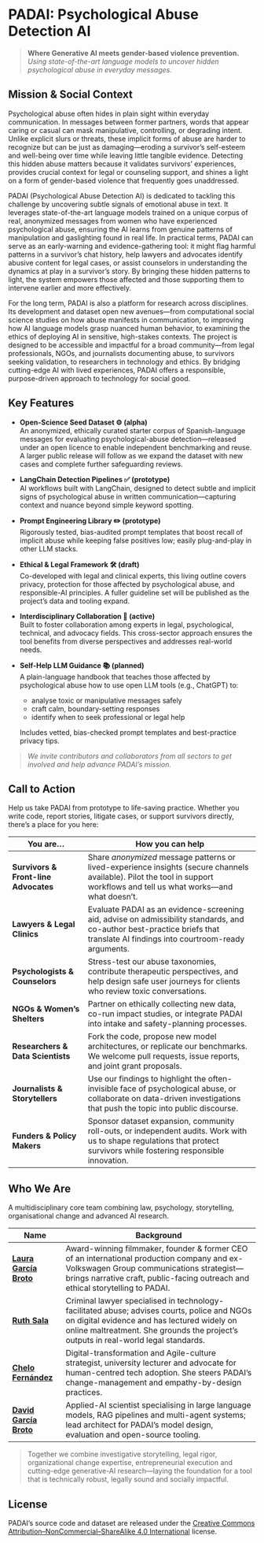# PADAI: Psychological Abuse Detection AI
> **Where Generative AI meets gender-based violence prevention.**  
> *Using state-of-the-art language models to uncover hidden psychological abuse in everyday messages.*

## Mission & Social Context

Psychological abuse often hides in plain sight within everyday communication. In messages between former partners, words that appear caring or casual can mask manipulative, controlling, or degrading intent. Unlike explicit slurs or threats, these implicit forms of abuse are harder to recognize but can be just as damaging—eroding a survivor’s self-esteem and well-being over time while leaving little tangible evidence. Detecting this hidden abuse matters because it validates survivors’ experiences, provides crucial context for legal or counseling support, and shines a light on a form of gender-based violence that frequently goes unaddressed.

PADAI (Psychological Abuse Detection AI) is dedicated to tackling this challenge by uncovering subtle signals of emotional abuse in text. It leverages state-of-the-art language models trained on a unique corpus of real, anonymized messages from women who have experienced psychological abuse, ensuring the AI learns from genuine patterns of manipulation and gaslighting found in real life. In practical terms, PADAI can serve as an early-warning and evidence-gathering tool: it might flag harmful patterns in a survivor’s chat history, help lawyers and advocates identify abusive content for legal cases, or assist counselors in understanding the dynamics at play in a survivor’s story. By bringing these hidden patterns to light, the system empowers those affected and those supporting them to intervene earlier and more effectively.

For the long term, PADAI is also a platform for research across disciplines. Its development and dataset open new avenues—from computational social science studies on how abuse manifests in communication, to improving how AI language models grasp nuanced human behavior, to examining the ethics of deploying AI in sensitive, high-stakes contexts. The project is designed to be accessible and impactful for a broad community—from legal professionals, NGOs, and journalists documenting abuse, to survivors seeking validation, to researchers in technology and ethics. By bridging cutting-edge AI with lived experiences, PADAI offers a responsible, purpose-driven approach to technology for social good.

## Key Features

- **Open-Science Seed Dataset ⚙️ (alpha)**  
  An anonymized, ethically curated starter corpus of Spanish-language messages for evaluating psychological-abuse detection—released under an open licence to enable independent benchmarking and reuse. A larger public release will follow as we expand the dataset with new cases and complete further safeguarding reviews.

- **LangChain Detection Pipelines ✅ (prototype)**  
  AI workflows built with LangChain, designed to detect subtle and implicit signs of psychological abuse in written communication—capturing context and nuance beyond simple keyword spotting.

- **Prompt Engineering Library ✏️ (prototype)**  
  Rigorously tested, bias-audited prompt templates that boost recall of implicit abuse while keeping false positives low; easily plug-and-play in other LLM stacks.

- **Ethical & Legal Framework 🛠️ (draft)**  
  Co-developed with legal and clinical experts, this living outline covers privacy, protection for those affected by psychological abuse, and responsible-AI principles. A fuller guideline set will be published as the project’s data and tooling expand.

- **Interdisciplinary Collaboration 🎯 (active)**  
  Built to foster collaboration among experts in legal, psychological, technical, and advocacy fields. This cross-sector approach ensures the tool benefits from diverse perspectives and addresses real-world needs.

- **Self-Help LLM Guidance 📚 (planned)**  
  A plain-language handbook that teaches those affected by psychological abuse how to use open LLM tools (e.g., ChatGPT) to:  
    - analyse toxic or manipulative messages safely  
    - craft calm, boundary-setting responses  
    - identify when to seek professional or legal help
  
  Includes vetted, bias-checked prompt templates and best-practice privacy tips.


> *We invite contributors and collaborators from all sectors to get involved and help advance PADAI’s mission.*

## Call to Action

Help us take PADAI from prototype to life-saving practice. Whether you write code, report stories, litigate cases, or support survivors directly, there’s a place for you here:

| You are…                             | How you can help                                                                                                                                                              |
| ------------------------------------ |-------------------------------------------------------------------------------------------------------------------------------------------------------------------------------|
| **Survivors & Front-line Advocates** | Share *anonymized* message patterns or lived-experience insights (secure channels available). Pilot the tool in support workflows and tell us what works—and what doesn’t.    |
| **Lawyers & Legal Clinics**          | Evaluate PADAI as an evidence-screening aid, advise on admissibility standards, and co-author best-practice briefs that translate AI findings into courtroom-ready arguments. |
| **Psychologists & Counselors**       | Stress-test our abuse taxonomies, contribute therapeutic perspectives, and help design safe user journeys for clients who review toxic conversations.                         |
| **NGOs & Women’s Shelters**          | Partner on ethically collecting new data, co-run impact studies, or integrate PADAI into intake and safety-planning processes.                                                |
| **Researchers & Data Scientists**    | Fork the code, propose new model architectures, or replicate our benchmarks. We welcome pull requests, issue reports, and joint grant proposals.                              |
| **Journalists & Storytellers**       | Use our findings to highlight the often-invisible face of psychological abuse, or collaborate on data-driven investigations that push the topic into public discourse.        |
| **Funders & Policy Makers**          | Sponsor dataset expansion, community roll-outs, or independent audits. Work with us to shape regulations that protect survivors while fostering responsible innovation.       |


## Who We Are

A multidisciplinary core team combining law, psychology, storytelling, organisational change and advanced AI research.

| Name                                                                                                     | Background                                                                                                                                                                                                                       |
|----------------------------------------------------------------------------------------------------------|----------------------------------------------------------------------------------------------------------------------------------------------------------------------------------------------------------------------------------|
| **[Laura García Broto](https://www.linkedin.com/in/lauragarciabroto/)**                                  | Award-winning filmmaker, founder & former CEO of an international production company and ex-Volkswagen Group communications strategist—brings narrative craft, public-facing outreach and ethical storytelling to PADAI.         |
| **[Ruth Sala](https://www.linkedin.com/in/ruthsala/)**                                                   | Criminal lawyer specialised in technology-facilitated abuse; advises courts, police and NGOs on digital evidence and has lectured widely on online maltreatment. She grounds the project’s outputs in real-world legal standards.|
| **[Chelo Fernández](https://www.linkedin.com/in/chelo-fernandez-innovation-digital-agile-smartcities/)** | Digital-transformation and Agile-culture strategist, university lecturer and advocate for human-centred tech adoption. She steers PADAI’s change-management and empathy-by-design practices.                                     |
| **[David García Broto](https://www.linkedin.com/in/davidgarciabroto/)**                                  | Applied-AI scientist specialising in large language models, RAG pipelines and multi-agent systems; lead architect for PADAI’s model design, evaluation and open-source tooling.                                                  |

> Together we combine investigative storytelling, legal rigor, organizational change expertise, entrepreneurial execution and cutting-edge generative-AI research—laying the foundation for a tool that is technically robust, legally sound and socially impactful.

## License

PADAI’s source code and dataset are released under the [Creative Commons Attribution–NonCommercial–ShareAlike 4.0 International](LICENSE) license.
